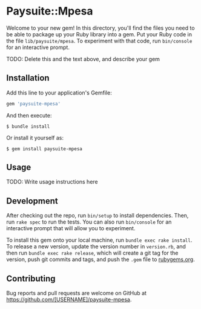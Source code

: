 # Paysuite::Mpesa

Welcome to your new gem! In this directory, you'll find the files you need to be able to package up your Ruby library into a gem. Put your Ruby code in the file `lib/paysuite/mpesa`. To experiment with that code, run `bin/console` for an interactive prompt.

TODO: Delete this and the text above, and describe your gem

## Installation

Add this line to your application's Gemfile:

```ruby
gem 'paysuite-mpesa'
```

And then execute:

    $ bundle install

Or install it yourself as:

    $ gem install paysuite-mpesa

## Usage

TODO: Write usage instructions here

## Development

After checking out the repo, run `bin/setup` to install dependencies. Then, run `rake spec` to run the tests. You can also run `bin/console` for an interactive prompt that will allow you to experiment.

To install this gem onto your local machine, run `bundle exec rake install`. To release a new version, update the version number in `version.rb`, and then run `bundle exec rake release`, which will create a git tag for the version, push git commits and tags, and push the `.gem` file to [rubygems.org](https://rubygems.org).

## Contributing

Bug reports and pull requests are welcome on GitHub at https://github.com/[USERNAME]/paysuite-mpesa.

